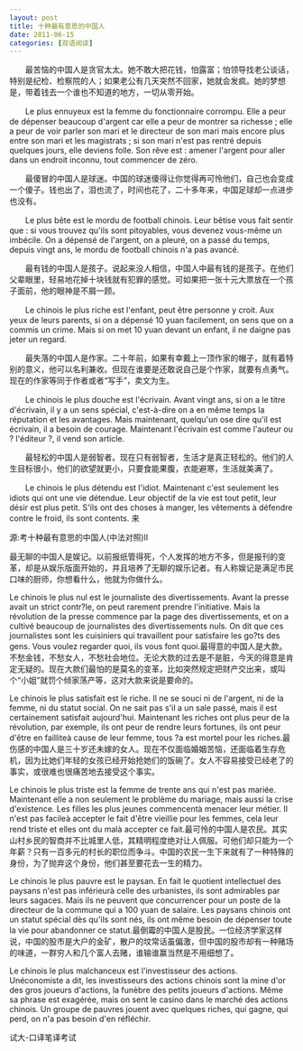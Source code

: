 ```yaml
---
layout: post
title: 十种最有意思的中国人
date: 2011-06-15
categories: [双语阅读]  
---
```


　　最苦恼的中国人是贪官太太。她不敢大把花钱，怕露富；怕领导找老公谈话，特别是纪检、检察院的人；如果老公有几天突然不回家，她就会发疯。她的梦想是，带着钱去一个谁也不知道的地方，一切从零开始。

　　Le plus ennuyeux est la femme du fonctionnaire corrompu. Elle a peur de dépenser beaucoup d'argent car elle a peur de montrer sa richesse ; elle a peur de voir parler son mari et le directeur de son mari mais encore plus entre son mari et les magistrats ; si son mari n'est pas rentré depuis quelques jours, elle deviens folle. Son rêve est : amener l'argent pour aller dans un endroit inconnu, tout commencer de zéro.

　　最傻冒的中国人是球迷。中国的球迷傻得让你觉得再可怜他们，自己也会变成一个傻子。钱也出了，泪也流了，时间也花了，二十多年来，中国足球却一点进步也没有。

　　Le plus bête est le mordu de football chinois. Leur bêtise vous fait sentir que : si vous trouvez qu'ils sont pitoyables, vous devenez vous-même un imbécile. On a dépensé de l'argent, on a pleuré, on a passé du temps, depuis vingt ans, le mordu de football chinois n'a pas avancé.

　　最有钱的中国人是孩子。说起来没人相信，中国人中最有钱的是孩子。在他们父辈眼里，轻易地花掉十块钱就有犯罪的感觉。可如果把一张十元大票放在一个孩子面前，他的眼神是不屑一顾。

　　Le chinois le plus riche est l'enfant, peut être personne y croit. Aux yeux de leurs parents, si on a dépensé 10 yuan facilement, on sens que on a commis un crime. Mais si on met 10 yuan devant un enfant, il ne daigne pas jeter un regard.

　　最失落的中国人是作家。二十年前，如果有幸戴上一顶作家的帽子，就有着特别的意义，他可以名利兼收。但现在谁要是还敢说自己是个作家，就要有点勇气。现在的作家等同于作者或者“写手”，卖文为生。

　　Le chinois le plus douche est l'écrivain. Avant vingt ans, si on a le titre d'écrivain, il y a un sens spécial, c'est-à-dire on a en même temps la réputation et les avantages. Mais maintenant, quelqu'un ose dire qu'il est écrivain, il a besoin de courage. Maintenant l'écrivain est comme l'auteur ou ? l'éditeur ?, il vend son article.

　　最轻松的中国人是弱智者。现在只有弱智者，生活才是真正轻松的。他们的人生目标很小，他们的欲望就更小，只要食能果腹，衣能避寒，生活就美满了。

　　Le chinois le plus détendu est l'idiot. Maintenant c'est seulement les idiots qui ont une vie détendue. Leur objectif de la vie est tout petit, leur désir est plus petit. S'ils ont des choses à manger, les vêtements à défendre contre le froid, ils sont contents. 来

源:考十种最有意思的中国人(中法对照)II

最无聊的中国人是娱记。以前报纸管得死，个人发挥的地方不多，但是报刊的变革，却是从娱乐版面开始的，并且培养了无聊的娱乐记者。有人称娱记是满足市民口味的厨师，你想看什么，他就为你做什么。

Le chinois le plus nul est le journaliste des divertissements. Avant la presse avait un strict contr?le, on peut rarement prendre l'initiative. Mais la révolution de la presse commence par la page des divertissements, et on a cultivé beaucoup de journalistes des divertissements nuls. On dit que ces journalistes sont les cuisiniers qui travaillent pour satisfaire les go?ts des gens. Vous voulez regarder quoi, ils vous font quoi.最得意的中国人是大款。不愁金钱，不愁女人，不愁社会地位。无论大款的过去是不是脏，今天的得意是肯定无疑的。现在大款们最怕的是莫名的变革，比如突然规定把财产交出来，或叫个“小姐”就罚个倾家荡产等，这对大款来说是要命的。

Le chinois le plus satisfait est le riche. Il ne se souci ni de l'argent, ni de la femme, ni du statut social. On ne sait pas s'il a un sale passé, mais il est certainement satisfait aujourd'hui. Maintenant les riches ont plus peur de la révolution, par exemple, ils ont peur de rendre leurs fortunes, ils ont peur d'être en failliteà cause de leur femme, tous ?a est mortel pour les riches.最伤感的中国人是三十岁还未嫁的女人。现在不仅面临婚姻苦恼，还面临着生存危机，因为比她们年轻的女孩已经开始抢她们的饭碗了。女人不容易接受已经老了的事实，或很难也很痛苦地去接受这个事实。

Le chinois le plus triste est la femme de trente ans qui n'est pas mariée. Maintenant elle a non seulement le problème du mariage, mais aussi la crise d'existence. Les filles les plus jeunes commencentà menacer leur métier. Il n'est pas facileà accepter le fait d'être vieillie pour les femmes, cela leur rend triste et elles ont du malà accepter ce fait.最可怜的中国人是农民。其实山村乡民的智商并不比城里人低，其精明程度绝对让人佩服。可他们却只能为一个年薪？只有一百多元的村长的职位而争斗。中国的农民一生下来就有了一种特殊的身份，为了抛弃这个身份，他们甚至要花去一生的精力。

Le chinois le plus pauvre est le paysan. En fait le quotient intellectuel des paysans n'est pas inférieurà celle des urbanistes, ils sont admirables par leurs sagaces. Mais ils ne peuvent que concurrencer pour un poste de la directeur de la commune qui a 100 yuan de salaire. Les paysans chinois ont un statut spécial dès qu'ils sont nés, ils ont même besoin de dépenser toute la vie pour abandonner ce statut.最倒霉的中国人是股民。一位经济学家这样说，中国的股市是大户的金矿，散户的坟常话虽偏激，但中国的股市却有一种赌场的味道，一群穷人和几个富人去赌，谁输谁赢当然是不用细想了。

Le chinois le plus malchanceux est l'investisseur des actions. Unéconomiste a dit, les investisseurs des actions chinois sont la mine d'or des gros joueurs d'actions, la funèbre des petits joueurs d'actions. Même sa phrase est exagérée, mais on sent le casino dans le marché des actions chinois. Un groupe de pauvres jouent avec quelques riches, qui gagne, qui perd, on n'a pas besoin d'en réfléchir.



试大-口译笔译考试
